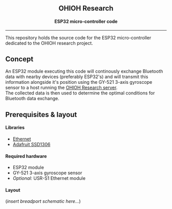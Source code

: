 <div align="center">
    <h2>OHIOH Research</h2>
    <h4>ESP32 micro-controller code</h4>
    <hr>
</div>

This repository holds the source code for the ESP32 micro-controller dedicated to the OHIOH research project.

## Concept
An ESP32 module executing this code will continously exchange Bluetooth data with nearby devices (preferably ESP32's) and will transmit this information alongside it's position using the GY-521 3-axis gyroscope sensor to a host running the [OHIOH Research server](https://github.com/ohioh/ohioh-research-server).\
The collected data is then used to determine the optimal conditions for Bluetooth data exchange.

## Prerequisites & layout
#### Libraries
- [Ethernet](https://github.com/arduino-libraries/Ethernet)
- [Adafruit SSD1306](https://github.com/adafruit/Adafruit_SSD1306)

#### Required hardware
- ESP32 module
- GY-521 3-axis gyroscope sensor
- *Optional:* USR-S1 Ethernet module

#### Layout
(*insert breadport schematic here...*)